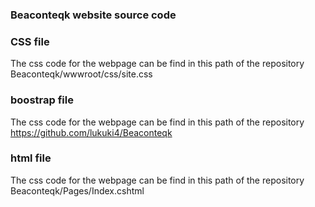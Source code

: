 ### Beaconteqk website source code

### CSS file
The css code for the webpage can be find in this  path of the repository Beaconteqk/wwwroot/css/site.css

### boostrap file
The css code for the webpage can be find in this  path of the repository https://github.com/lukuki4/Beaconteqk

### html file
The css code for the webpage can be find in this  path of the repository Beaconteqk/Pages/Index.cshtml
